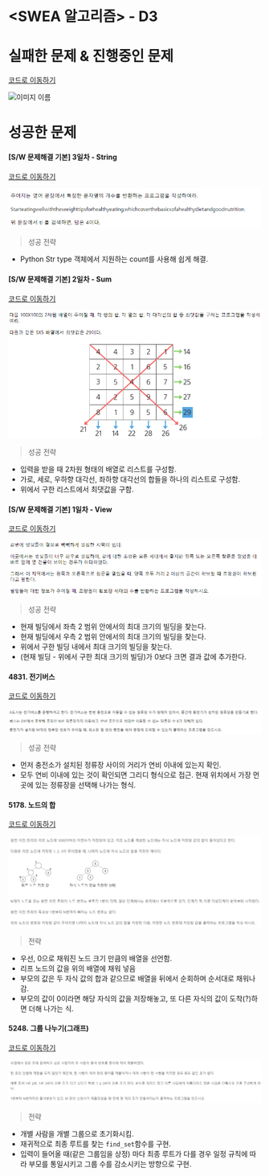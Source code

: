 # <SWEA 알고리즘> - D3

# 실패한 문제 & 진행중인 문제

[코드로 이동하기]()

![이미지 이름]()



# 성공한 문제

#### [S/W 문제해결 기본] 3일차 - String

[코드로 이동하기](https://github.com/yeomkyeorae/algorithm/blob/master/SWEA/D3/D3_3day_String.py)

![3일차 - String](./images/D3_3day_String.PNG)

> 성공 전략

- Python Str type 객체에서 지원하는 count를 사용해 쉽게 해결.



#### [S/W 문제해결 기본] 2일차 - Sum

[코드로 이동하기](https://github.com/yeomkyeorae/algorithm/blob/master/SWEA/D3/D3_2day_Sum.py)

![2일차 - Sum](./images/D3_2day_Sum.PNG)



> 성공 전략

- 입력을 받을 때 2차원 형태의 배열로 리스트를 구성함.
- 가로, 세로, 우하향 대각선, 좌하향 대각선의 합들을 하나의 리스트로 구성함.
- 위에서 구한 리스트에서 최댓값을 구함.





#### [S/W 문제해결 기본] 1일차 - View

[코드로 이동하기](https://github.com/yeomkyeorae/algorithm/blob/master/SWEA/D3/D3_1day_View.py)

![1일차 - View](./images/D3_1day_View.PNG)



> 성공 전략

- 현재 빌딩에서 좌측 2 범위 안에서의 최대 크기의 빌딩을 찾는다.
- 현재 빌딩에서 우측 2 범위 안에서의 최대 크기의 빌딩을 찾는다.
- 위에서 구한 빌딩 내에서 최대 크기의 빌딩을 찾는다.
- (현재 빌딩 - 위에서 구한 최대 크기의 빌딩)가 0보다 크면 결과 값에 추가한다. 





#### 4831. 전기버스

[코드로 이동하기](https://github.com/yeomkyeorae/algorithm/blob/master/SWEA/D3/D3_1day_elec_bus.py)

![전기버스](./images/D3_1day_elec_bus.PNG)



> 성공 전략

- 먼저 충전소가 설치된 정류장 사이의 거리가 연비 이내에 있는지 확인.
- 모두 연비 이내에 있는 것이 확인되면 그리디 형식으로 접근. 현재 위치에서 가장 먼 곳에 있는 정류장을 선택해 나가는 형식.



#### 5178. 노드의 합

[코드로 이동하기](https://github.com/yeomkyeorae/algorithm/blob/master/SWEA/D3/SWEA_5178_sum_of_nodes.py)

![5178](./images/5178.PNG)



> 전략

- 우선, 0으로 채워진 노드 크기 만큼의 배열을 선언함.
- 리프 노드의 값을 위의 배열에 채워 넣음
- 부모의 값은 두 자식 값의 합과 같으므로 배열을 뒤에서 순회하며 순서대로 채워나감.
- 부모의 값이 0이라면 해당 자식의 값을 저장해놓고, 또 다른 자식의 값이 도착(?)하면 더해 나가는 식.



#### 5248. 그룹 나누기(그래프)

[코드로 이동하기]()

![5248](./images/5248.PNG)



> 전략

- 개별 사람을 개별 그룹으로 초기화시킴.
- 재귀적으로 최종 루트를 찾는 `find_set`함수를 구현.
- 입력이 들어올 때(같은 그룹임을 상정) 마다 최종 루트가 다를 경우 일정 규칙에 따라 부모를 통일시키고 그룹 수를 감소시키는 방향으로 구현.

